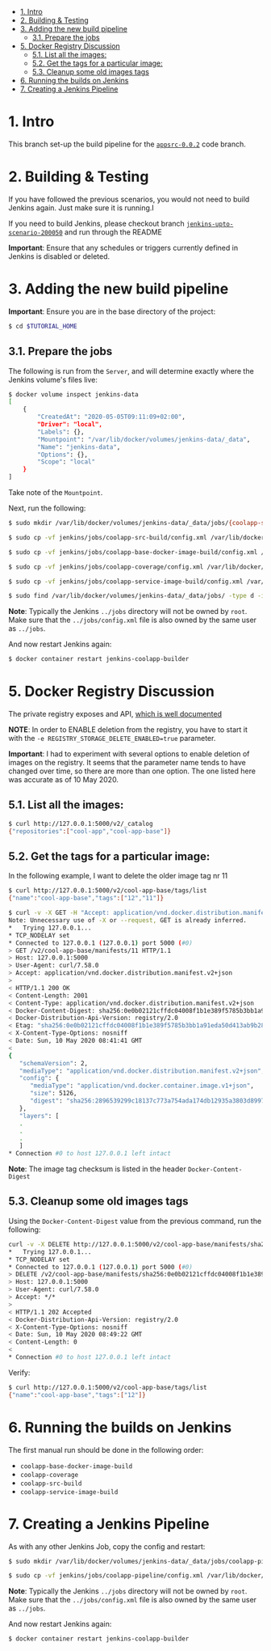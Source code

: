 
- [1. Intro](#1-intro)
- [2. Building & Testing](#2-building--testing)
- [3. Adding the new build pipeline](#3-adding-the-new-build-pipeline)
  - [3.1. Prepare the jobs](#31-prepare-the-jobs)
- [5. Docker Registry Discussion](#5-docker-registry-discussion)
  - [5.1. List all the images:](#51-list-all-the-images)
  - [5.2. Get the tags for a particular image:](#52-get-the-tags-for-a-particular-image)
  - [5.3. Cleanup some old images tags](#53-cleanup-some-old-images-tags)
- [6. Running the builds on Jenkins](#6-running-the-builds-on-jenkins)
- [7. Creating a Jenkins Pipeline](#7-creating-a-jenkins-pipeline)

# 1. Intro

This branch set-up the build pipeline for the [`appsrc-0.0.2`](https://github.com/nicc777/learning-kubernetes-basics/tree/appsrc-0.0.2/app-src) code branch.

# 2. Building & Testing

If you have followed the previous scenarios, you would not need to build Jenkins again. Just make sure it is running.I

If you need to build Jenkins, please checkout branch [`jenkins-upto-scenario-200050`](https://github.com/nicc777/learning-kubernetes-basics/tree/jenkins-upto-scenario-200050) and run through the README

__Important__: Ensure that any schedules or triggers currently defined in Jenkins is disabled or deleted.

# 3. Adding the new build pipeline

__Important__: Ensure you are in the base directory of the project:

```bash
$ cd $TUTORIAL_HOME
```

## 3.1. Prepare the jobs

The following is run from the `Server`, and will determine exactly where the Jenkins volume's files live:

```bash
$ docker volume inspect jenkins-data
[
    {
        "CreatedAt": "2020-05-05T09:11:09+02:00",
        "Driver": "local",
        "Labels": {},
        "Mountpoint": "/var/lib/docker/volumes/jenkins-data/_data",
        "Name": "jenkins-data",
        "Options": {},
        "Scope": "local"
    }
]
```

Take note of the `Mountpoint`.

Next, run the following:

```bash
$ sudo mkdir /var/lib/docker/volumes/jenkins-data/_data/jobs/{coolapp-src-build,coolapp-service-image-build,coolapp-coverage,coolapp-base-docker-image-build}

$ sudo cp -vf jenkins/jobs/coolapp-src-build/config.xml /var/lib/docker/volumes/jenkins-data/_data/jobs/coolapp-src-build/

$ sudo cp -vf jenkins/jobs/coolapp-base-docker-image-build/config.xml /var/lib/docker/volumes/jenkins-data/_data/jobs/coolapp-base-docker-image-build/

$ sudo cp -vf jenkins/jobs/coolapp-coverage/config.xml /var/lib/docker/volumes/jenkins-data/_data/jobs/coolapp-coverage/

$ sudo cp -vf jenkins/jobs/coolapp-service-image-build/config.xml /var/lib/docker/volumes/jenkins-data/_data/jobs/coolapp-service-image-build/

$ sudo find /var/lib/docker/volumes/jenkins-data/_data/jobs/ -type d -iname coolapp* -exec chown -R <user>.<user> {} \;
```

__Note__: Typically the Jenkins `../jobs` directory will not be owned by `root`. Make sure that the `../jobs/config.xml` file is also owned by the same user as `../jobs`.

And now restart Jenkins again:

```bash
$ docker container restart jenkins-coolapp-builder
```

# 5. Docker Registry Discussion

The private registry exposes and API, [which is well documented](https://docs.docker.com/registry/spec/api/)

__NOTE__: In order to ENABLE deletion from the registry, you have to start it with the `-e REGISTRY_STORAGE_DELETE_ENABLED=true` parameter.

__Important__: I had to experiment with several options to enable deletion of images on the registry. It seems that the parameter name tends to have changed over time, so there are more than one option. The one listed here was accurate as of 10 May 2020. 

## 5.1. List all the images:

```bash
$ curl http://127.0.0.1:5000/v2/_catalog
{"repositories":["cool-app","cool-app-base"]}
```

## 5.2. Get the tags for a particular image:

In the following example, I want to delete the older image tag nr 11

```bash
$ curl http://127.0.0.1:5000/v2/cool-app-base/tags/list
{"name":"cool-app-base","tags":["12","11"]}

$ curl -v -X GET -H "Accept: application/vnd.docker.distribution.manifest.v2+json" http://127.0.0.1:5000/v2/cool-app-base/manifests/11
Note: Unnecessary use of -X or --request, GET is already inferred.
*   Trying 127.0.0.1...
* TCP_NODELAY set
* Connected to 127.0.0.1 (127.0.0.1) port 5000 (#0)
> GET /v2/cool-app-base/manifests/11 HTTP/1.1
> Host: 127.0.0.1:5000
> User-Agent: curl/7.58.0
> Accept: application/vnd.docker.distribution.manifest.v2+json
>
< HTTP/1.1 200 OK
< Content-Length: 2001
< Content-Type: application/vnd.docker.distribution.manifest.v2+json
< Docker-Content-Digest: sha256:0e0b02121cffdc04008f1b1e389f5785b3bb1a91eda50d413ab9b284acc30e4b
< Docker-Distribution-Api-Version: registry/2.0
< Etag: "sha256:0e0b02121cffdc04008f1b1e389f5785b3bb1a91eda50d413ab9b284acc30e4b"
< X-Content-Type-Options: nosniff
< Date: Sun, 10 May 2020 08:41:41 GMT
<
{
   "schemaVersion": 2,
   "mediaType": "application/vnd.docker.distribution.manifest.v2+json",
   "config": {
      "mediaType": "application/vnd.docker.container.image.v1+json",
      "size": 5126,
      "digest": "sha256:2896539299c18137c773a754ada174db12935a3803d89975d161d39a8558d9d9"
   },
   "layers": [
   .
   .
   .
   ]
* Connection #0 to host 127.0.0.1 left intact
```

__Note__: The image tag checksum is listed in the header `Docker-Content-Digest`

## 5.3. Cleanup some old images tags

Using the `Docker-Content-Digest` value from the previous command, run the following:

```bash
curl -v -X DELETE http://127.0.0.1:5000/v2/cool-app-base/manifests/sha256:0e0b02121cffdc04008f1b1e389f5785b3bb1a91eda50d413ab9b284acc30e4b
*   Trying 127.0.0.1...
* TCP_NODELAY set
* Connected to 127.0.0.1 (127.0.0.1) port 5000 (#0)
> DELETE /v2/cool-app-base/manifests/sha256:0e0b02121cffdc04008f1b1e389f5785b3bb1a91eda50d413ab9b284acc30e4b HTTP/1.1
> Host: 127.0.0.1:5000
> User-Agent: curl/7.58.0
> Accept: */*
>
< HTTP/1.1 202 Accepted
< Docker-Distribution-Api-Version: registry/2.0
< X-Content-Type-Options: nosniff
< Date: Sun, 10 May 2020 08:49:22 GMT
< Content-Length: 0
<
* Connection #0 to host 127.0.0.1 left intact
```

Verify:

```bash
$ curl http://127.0.0.1:5000/v2/cool-app-base/tags/list
{"name":"cool-app-base","tags":["12"]}
```

# 6. Running the builds on Jenkins

The first manual run should be done in the following order:

* `coolapp-base-docker-image-build`
* `coolapp-coverage`
* `coolapp-src-build`
* `coolapp-service-image-build`

# 7. Creating a Jenkins Pipeline

As with any other Jenkins Job, copy the config and restart:

```bash
$ sudo mkdir /var/lib/docker/volumes/jenkins-data/_data/jobs/coolapp-pipeline

$ sudo cp -vf jenkins/jobs/coolapp-pipeline/config.xml /var/lib/docker/volumes/jenkins-data/_data/jobs/coolapp-pipeline/
```

__Note__: Typically the Jenkins `../jobs` directory will not be owned by `root`. Make sure that the `../jobs/config.xml` file is also owned by the same user as `../jobs`.

And now restart Jenkins again:

```bash
$ docker container restart jenkins-coolapp-builder
```


